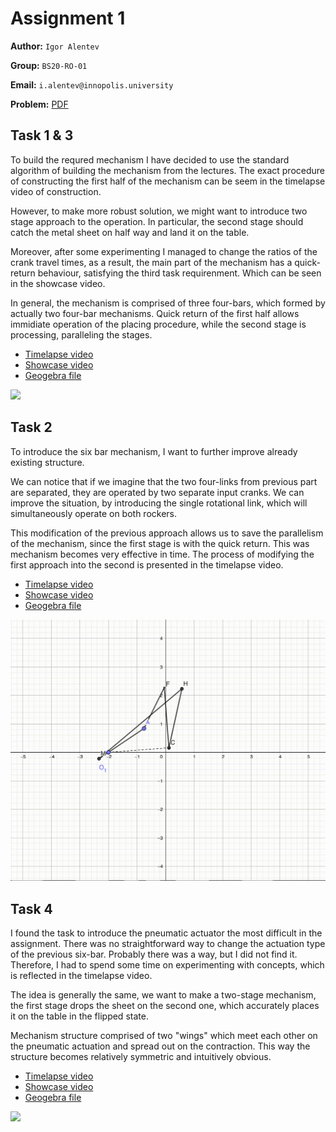 # Assignment 1

**Author:** `Igor Alentev`

**Group:** `BS20-RO-01`

**Email:** `i.alentev@innopolis.university`

**Problem:** [PDF](assets/problem.pdf)

## Task 1 & 3

To build the requred mechanism I have decided to use the standard algorithm of building the mechanism from the lectures. The exact procedure of constructing the first half of the mechanism can be seem in the timelapse video of construction.

However, to make more robust solution, we might want to introduce two stage approach to the operation. In particular, the second stage should catch the metal sheet on half way and land it on the table.

Moreover, after some experimenting I managed to change the ratios of the crank travel times, as a result, the main part of the mechanism has a quick-return behaviour, satisfying the third task requirenment. Which can be seen in the showcase video.

In general, the mechanism is comprised of three four-bars, which formed by actually two four-bar mechanisms. Quick return of the first half allows immidiate operation of the placing procedure, while the second stage is processing, paralleling the stages.

- [Timelapse video](assets/timelapse-4bar.mp4)
- [Showcase video](assets/showcase-4bar.gif)
- [Geogebra file](4bar-quick.ggb)

![](assets/showcase-4bar.gif)

## Task 2

To introduce the six bar mechanism, I want to further improve already existing structure.

We can notice that if we imagine that the two four-links from previous part are separated, they are operated by two separate input cranks. We can improve the situation, by introducing the single rotational link, which will simultaneously operate on both rockers.

This modification of the previous approach allows us to save the parallelism of the mechanism, since the first stage is with the quick return. This was mechanism becomes very effective in time. The process of modifying the first approach into the second is presented in the timelapse video.

- [Timelapse video](assets/timelapse-6bar.mp4)
- [Showcase video](assets/showcase-6bar.gif)
- [Geogebra file](6bar-quick.ggb)

![](assets/showcase-6bar.gif)

## Task 4

I found the task to introduce the pneumatic actuator the most difficult in the assignment. There was no straightforward way to change the actuation type of the previous six-bar. Probably there was a way, but I did not find it. Therefore, I had to spend some time on experimenting with concepts, which is reflected in the timelapse video.

The idea is generally the same, we want to make a two-stage mechanism, the first stage drops the sheet on the second one, which accurately places it on the table in the flipped state.

Mechanism structure comprised of two "wings" which meet each other on the pneumatic actuation and spread out on the contraction. This way the structure becomes relatively symmetric and intuitively obvious.

- [Timelapse video](assets/timelapse-pneumatic.mp4)
- [Showcase video](assets/showcase-pneumatic.gif)
- [Geogebra file](6bar-pneumatic.ggb)

![](assets/showcase-pneumatic.gif)

